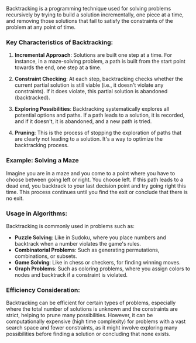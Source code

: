Backtracking is a programming technique used for solving problems recursively by trying to build a solution incrementally, one piece at a time, and removing those solutions that fail to satisfy the constraints of the problem at any point of time.

### Key Characteristics of Backtracking:

1. **Incremental Approach**: Solutions are built one step at a time. For instance, in a maze-solving problem, a path is built from the start point towards the end, one step at a time.

2. **Constraint Checking**: At each step, backtracking checks whether the current partial solution is still viable (i.e., it doesn't violate any constraints). If it does violate, this partial solution is abandoned (backtracked).

3. **Exploring Possibilities**: Backtracking systematically explores all potential options and paths. If a path leads to a solution, it is recorded, and if it doesn't, it is abandoned, and a new path is tried.

4. **Pruning**: This is the process of stopping the exploration of paths that are clearly not leading to a solution. It's a way to optimize the backtracking process.

### Example: Solving a Maze

Imagine you are in a maze and you come to a point where you have to choose between going left or right. You choose left. If this path leads to a dead end, you backtrack to your last decision point and try going right this time. This process continues until you find the exit or conclude that there is no exit.

### Usage in Algorithms:

Backtracking is commonly used in problems such as:

- **Puzzle Solving**: Like in Sudoku, where you place numbers and backtrack when a number violates the game's rules.
- **Combinatorial Problems**: Such as generating permutations, combinations, or subsets.
- **Game Solving**: Like in chess or checkers, for finding winning moves.
- **Graph Problems**: Such as coloring problems, where you assign colors to nodes and backtrack if a constraint is violated.

### Efficiency Consideration:

Backtracking can be efficient for certain types of problems, especially where the total number of solutions is unknown and the constraints are strict, helping to prune many possibilities. However, it can be computationally expensive (high time complexity) for problems with a vast search space and fewer constraints, as it might involve exploring many possibilities before finding a solution or concluding that none exists.